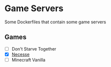 # Game Servers

Some Dockerfiles that contain some game servers

## Games

- [ ] Don't Starve Together
- [x] [Necesse](https://github.com/MapManagement/game-servers/tree/main/steam_servers/Necesse)
- [ ] Minecraft Vanilla
